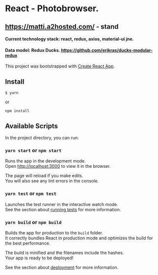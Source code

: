 # React - Photobrowser.

## https://matti.a2hosted.com/ - stand

#### Current technology stack: react, redux, axios, material-ui jne.

#### Data model: Redux Ducks. https://github.com/erikras/ducks-modular-redux

This project was bootstrapped with [Create React App](https://github.com/facebook/create-react-app).

## Install

```shell script
$ yarn
```

or

```
npm install
```

## Available Scripts

In the project directory, you can run:

### `yarn start` or `npm start`

Runs the app in the development mode.<br />
Open [http://localhost:3000](http://localhost:3000) to view it in the browser.

The page will reload if you make edits.<br />
You will also see any lint errors in the console.

### `yarn test` or `npm test`

Launches the test runner in the interactive watch mode.<br />
See the section about [running tests](https://facebook.github.io/create-react-app/docs/running-tests) for more information.

### `yarn build` or `npm build`

Builds the app for production to the `build` folder.<br />
It correctly bundles React in production mode and optimizes the build for the best performance.

The build is minified and the filenames include the hashes.<br />
Your app is ready to be deployed!

See the section about [deployment](https://facebook.github.io/create-react-app/docs/deployment) for more information.
